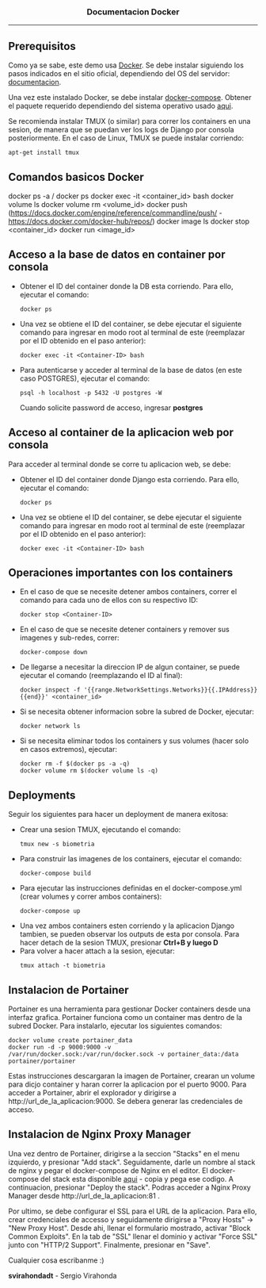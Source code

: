
<h3 align="center">Documentacion Docker</h3>

---

## Prerequisitos

Como ya se sabe, este demo usa [Docker](https://docs.docker.com/get-started/overview/). Se debe instalar siguiendo los pasos indicados en el sitio oficial, dependiendo del OS del servidor: [documentacion](https://docs.docker.com/get-docker/).

Una vez este instalado Docker, se debe instalar [docker-compose](https://docs.docker.com/compose/). Obtener el paquete requerido dependiendo del sistema operativo usado [aqui](https://docs.docker.com/compose/install/).

Se recomienda instalar TMUX (o similar) para correr los containers en una sesion, de manera que se puedan ver los logs de Django por consola posteriormente. En el caso de Linux, TMUX se puede instalar corriendo:
```
apt-get install tmux
```

## Comandos basicos Docker

docker ps -a / docker ps
docker exec -it <container_id> bash
docker volume ls
docker volume rm <volume_id>
docker push (https://docs.docker.com/engine/reference/commandline/push/ - https://docs.docker.com/docker-hub/repos/)
docker image ls
docker stop <container_id>
docker run <image_id>

## Acceso a la base de datos en container por consola

* Obtener el ID del container donde la DB esta corriendo. Para ello, ejecutar el comando:
    ```
    docker ps
    ```

* Una vez se obtiene el ID del container, se debe ejecutar el siguiente comando para ingresar en modo root al terminal de este (reemplazar <Container-ID> por el ID obtenido en el paso anterior):
    ```
    docker exec -it <Container-ID> bash
    ```
* Para autenticarse y acceder al terminal de la base de datos (en este caso POSTGRES), ejecutar el comando:
    ```
    psql -h localhost -p 5432 -U postgres -W
    ```
    Cuando solicite password de acceso, ingresar **postgres**

## Acceso al container de la aplicacion web por consola

Para acceder al terminal donde se corre tu aplicacion web, se debe:

* Obtener el ID del container donde Django esta corriendo. Para ello, ejecutar el comando:
    ```
    docker ps
    ```
* Una vez se obtiene el ID del container, se debe ejecutar el siguiente comando para ingresar en modo root al terminal de este (reemplazar <Container-ID> por el ID obtenido en el paso anterior):
    ```
    docker exec -it <Container-ID> bash
    ```

## Operaciones importantes con los containers

* En el caso de que se necesite detener ambos containers, correr el comando para cada uno de ellos con su respectivo ID:
    ```
    docker stop <Container-ID>
    ```

* En el caso de que se necesite detener containers y remover sus imagenes y sub-redes, correr:
    ```
    docker-compose down
    ```

* De llegarse a necesitar la direccion IP de algun container, se puede ejecutar el comando (reemplazando el ID al final):
    ```
    docker inspect -f '{{range.NetworkSettings.Networks}}{{.IPAddress}}{{end}}' <container_id>
    ```

* Si se necesita obtener informacion sobre la subred de Docker, ejecutar:
    ```
    docker network ls
    ```

* Si se necesita eliminar todos los containers y sus volumes (hacer solo en casos extremos), ejecutar:
    ```
    docker rm -f $(docker ps -a -q)
    docker volume rm $(docker volume ls -q)
    ```

## Deployments

Seguir los siguientes para hacer un deployment de manera exitosa:

* Crear una sesion TMUX, ejecutando el comando:
    ```
    tmux new -s biometria
    ```
* Para construir las imagenes de los containers, ejecutar el comando:
    ```
    docker-compose build
    ```
* Para ejecutar las instrucciones definidas en el docker-compose.yml (crear volumes y correr ambos containers):
    ```
    docker-compose up
    ```
* Una vez ambos containers esten corriendo y la aplicacion Django tambien, se pueden observar los outputs de esta por consola. Para hacer detach de la sesion TMUX, presionar **Ctrl+B y luego D**
* Para volver a hacer attach a la sesion, ejecutar:
    ```
    tmux attach -t biometria
    ```

## Instalacion de Portainer

Portainer es una herramienta para gestionar Docker containers desde una interfaz grafica. Portainer funciona como un container mas dentro de la subred Docker. Para instalarlo, ejecutar los siguientes comandos:
```
docker volume create portainer_data
docker run -d -p 9000:9000 -v /var/run/docker.sock:/var/run/docker.sock -v portainer_data:/data portainer/portainer
```

Estas instrucciones descargaran la imagen de Portainer, crearan un volume para dicjo container y haran correr la aplicacion por el puerto 9000. Para acceder a Portainer, abrir el explorador y dirigirse a http://url_de_la_aplicacion:9000. Se debera generar las credenciales de acceso.

## Instalacion de Nginx Proxy Manager

Una vez dentro de Portainer, dirigirse a la seccion "Stacks" en el menu izquierdo, y presionar "Add stack". Seguidamente, darle un nombre al stack de nginx y pegar el docker-compose de Nginx en el editor. El docker-compose del stack esta disponible [aqui](https://nginxproxymanager.com/guide/#quick-setup) - copia y pega ese codigo. A continuacion, presionar "Deploy the stack". Podras acceder a Nginx Proxy Manager desde http://url_de_la_aplicacion:81 .

Por ultimo, se debe configurar el SSL para el URL de la aplicacion. Para ello, crear credenciales de accesso y seguidamente dirigirse a "Proxy Hosts" -> "New Proxy Host". Desde ahi, llenar el formulario mostrado, activar "Block Common Exploits". En la tab de "SSL" llenar el dominio y activar "Force SSL" junto con "HTTP/2 Support". Finalmente, presionar en "Save".


Cualquier cosa escribanme :)

**svirahondadt** - Sergio Virahonda
